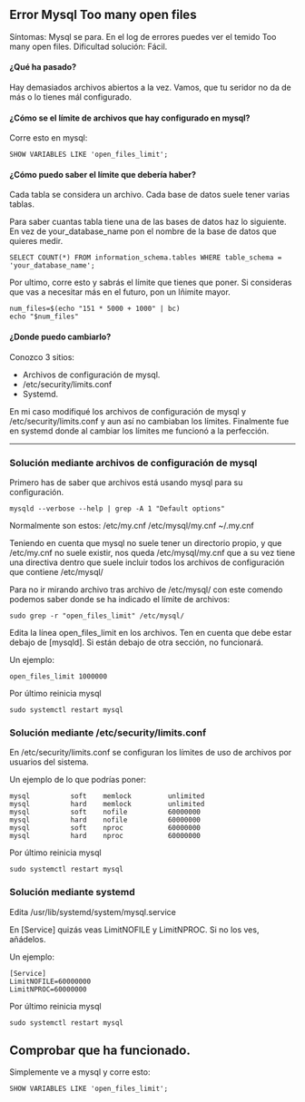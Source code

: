 ## Error Mysql Too many open files

Síntomas: Mysql se para. En el log de errores puedes ver el temido Too many open files.
Dificultad solución: Fácil.


#### ¿Qué ha pasado?
Hay demasiados archivos abiertos a la vez. Vamos, que tu seridor no da de más o lo tienes mál configurado.

#### ¿Cómo se el límite de archivos que hay configurado en mysql?
Corre esto en mysql:
```
SHOW VARIABLES LIKE 'open_files_limit';
```

#### ¿Cómo puedo saber el límite que debería haber?
Cada tabla se considera un archivo. Cada base de datos suele tener varias tablas.

Para saber cuantas tabla tiene una de las bases de datos haz lo siguiente. En vez de your_database_name pon el nombre de la base de datos que quieres medir.
```
SELECT COUNT(*) FROM information_schema.tables WHERE table_schema = 'your_database_name';
```

Por ultimo, corre esto y sabrás el límite que tienes que poner. Si consideras que vas a necesitar más en el futuro, pon un lñimite mayor.
```
num_files=$(echo "151 * 5000 + 1000" | bc)
echo "$num_files"
```

#### ¿Donde puedo cambiarlo?
Conozco 3 sitios:
- Archivos de configuración de mysql.
- /etc/security/limits.conf
- Systemd.

En mi caso modifiqué los archivos de configuración de mysql y /etc/security/limits.conf y aun así no cambiaban los límites. Finalmente fue en systemd donde al cambiar los límites me funcionó a la perfección.

---

### Solución mediante archivos de configuración de mysql

Primero has de saber que archivos está usando mysql para su configuración.
```
mysqld --verbose --help | grep -A 1 "Default options"
```
Normalmente son estos: /etc/my.cnf /etc/mysql/my.cnf ~/.my.cnf

Teniendo en cuenta que mysql no suele tener un directorio propio, y que /etc/my.cnf no suele existir, nos queda /etc/mysql/my.cnf  que a su vez tiene una directiva dentro que suele incluir todos los archivos de configuración que contiene /etc/mysql/

Para no ir mirando archivo tras archivo de /etc/mysql/ con este comendo podemos saber donde se ha indicado el límite de archivos:
```
sudo grep -r "open_files_limit" /etc/mysql/
```
Edita la línea open_files_limit en los archivos. Ten en cuenta que debe estar debajo de [mysqld]. Si están debajo de otra sección, no funcionará.

Un ejemplo:
```
open_files_limit 1000000
```
Por último reinicia mysql
```
sudo systemctl restart mysql
```

### Solución mediante /etc/security/limits.conf

En /etc/security/limits.conf se configuran los límites de uso de archivos por usuarios del sistema.

Un ejemplo de lo que podrías poner:
```
mysql          soft    memlock         unlimited
mysql          hard    memlock         unlimited
mysql          soft    nofile          60000000
mysql          hard    nofile          60000000
mysql          soft    nproc           60000000
mysql          hard    nproc           60000000
```
Por último reinicia mysql
```
sudo systemctl restart mysql
```

### Solución mediante systemd

Edita  /usr/lib/systemd/system/mysql.service

En [Service] quizás veas LimitNOFILE y LimitNPROC. Si no los ves, añádelos.

Un ejemplo:
```
[Service]
LimitNOFILE=60000000
LimitNPROC=60000000
```
Por último reinicia mysql
```
sudo systemctl restart mysql
```


## Comprobar que ha funcionado.
Simplemente ve a mysql y corre esto:
```
SHOW VARIABLES LIKE 'open_files_limit';
```
